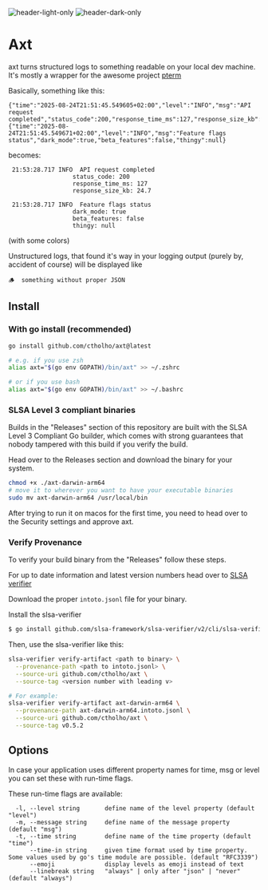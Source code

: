 ![header-light-only](https://github.com/user-attachments/assets/800c7b87-55d1-40f7-9cb4-2ea6f1a32be5#gh-light-mode-only)
![header-dark-only](https://github.com/user-attachments/assets/9d121acb-de3f-4bfb-9a1c-b9bf6ce8063a#gh-dark-mode-only)
# Axt

axt turns structured logs to something readable on your local dev machine.
It's mostly a wrapper for the awesome project [pterm](github.com/pterm)

Basically, something like this:

```
{"time":"2025-08-24T21:51:45.549605+02:00","level":"INFO","msg":"API request completed","status_code":200,"response_time_ms":127,"response_size_kb":24.7}
{"time":"2025-08-24T21:51:45.549671+02:00","level":"INFO","msg":"Feature flags status","dark_mode":true,"beta_features":false,"thingy":null}
```

becomes:

```
 21:53:28.717 INFO  API request completed
                  status_code: 200
                  response_time_ms: 127
                  response_size_kb: 24.7

 21:53:28.717 INFO  Feature flags status
                  dark_mode: true
                  beta_features: false
                  thingy: null
```

(with some colors)

Unstructured logs, that found it's way in your logging output (purely by,
accident of course) will be displayed like

```
🪵  something without proper JSON
```

## Install

### With go install (recommended)

```bash
go install github.com/ctholho/axt@latest

# e.g. if you use zsh
alias axt="$(go env GOPATH)/bin/axt" >> ~/.zshrc

# or if you use bash
alias axt="$(go env GOPATH)/bin/axt" >> ~/.bashrc
```


### SLSA Level 3 compliant binaries

Builds in the "Releases" section of this repository are built with the SLSA
Level 3 Compliant Go builder, which comes with strong guarantees that nobody
tampered with this build if you verify the build.

Head over to the Releases section and download the binary for your system.

```bash
chmod +x ./axt-darwin-arm64
# move it to wherever you want to have your executable binaries
sudo mv axt-darwin-arm64 /usr/local/bin
```

After trying to run it on macos for the first time, you need to head over to the
Security settings and approve axt.


### Verify Provenance

To verify your build binary from the "Releases" follow these steps.

For up to date information and latest version numbers head over to
[SLSA verifier](https://github.com/slsa-framework/slsa-verifier#available-options)

Download the proper `intoto.jsonl` file for your binary.

Install the slsa-verifier

```bash
$ go install github.com/slsa-framework/slsa-verifier/v2/cli/slsa-verifier@v2.7.1
```

Then, use the slsa-verifier like this:

```bash
slsa-verifier verify-artifact <path to binary> \
  --provenance-path <path to intoto.jsonl> \
  --source-uri github.com/ctholho/axt \
  --source-tag <version number with leading v>

# For example:
slsa-verifier verify-artifact axt-darwin-arm64 \
  --provenance-path axt-darwin-arm64.intoto.jsonl \
  --source-uri github.com/ctholho/axt \
  --source-tag v0.5.2

```

## Options

In case your application uses different property names for time, msg or level
you can set these with run-time flags.

These run-time flags are available:

```
  -l, --level string       define name of the level property (default "level")
  -m, --message string     define name of the message property (default "msg")
  -t, --time string        define name of the time property (default "time")
      --time-in string     given time format used by time property. Some values used by go's time module are possible. (default "RFC3339")
      --emoji              display levels as emoji instead of text
      --linebreak string   "always" | only after "json" | "never" (default "always")
```

